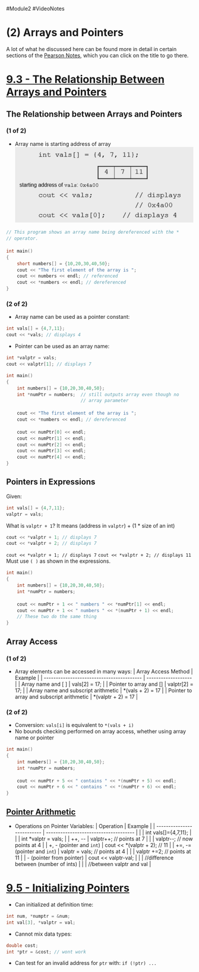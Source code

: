 #Module2 #VideoNotes
# (2) Arrays and Pointers
A lot of what he discussed here can be found more in detail in certain sections of the [Pearson Notes](../Pearson%20Notes), which you can click on the title to go there.
# [9.3 - The Relationship Between Arrays and Pointers](../Pearson%20Notes/9.3%20-%20The%20Relationship%20Between%20Arrays%20and%20Pointers.md)
## The Relationship between Arrays and Pointers 
### (1 of 2)
- Array name is starting address of array
![](2%20-%20Pointers%20and%20Arrays%20Photos/Pointers%20and%20Arrays%20-%20The%20Relationship%20between%20Arrays%20and%20Pointers%201.png)
```c++
// This program shows an array name being dereferenced with the *
// operator.

int main()
{
	short numbers[] = {10,20,30,40,50};
	cout << "The first element of the array is ";
	cout << numbers << endl; // referenced
	cout << *numbers << endl; // dereferenced
}
```
### (2 of 2)
- Array name can be used as a pointer constant:
```c++
int vals[] = {4,7,11};
cout << *vals; // displays 4
```
- Pointer can be used as an array name:
```c++
int *valptr = vals;
cout << valptr[1]; // displays 7
```

```c++
int main()
{
	int numbers[] = {10,20,30,40,50};
	int *numPtr = numbers;  // still outputs array even though no
							// array parameter
	
	cout << "The first element of the array is ";
	cout << *numbers << endl; // dereferenced

	cout << numPtr[0] << endl;
	cout << numPtr[1] << endl;
	cout << numPtr[2] << endl;
	cout << numPtr[3] << endl;
	cout << numPtr[4] << endl;
}
```

## Pointers in Expressions
Given:
```c++
int vals[] = {4,7,11};
valptr = vals;
```
What is `valptr + 1`? It means (address in `valptr`) + (1 * size of an int)
```c++
cout << *valptr + 1; // displays 7
cout << *valptr + 2; // displays 7
```
`cout << *valptr + 1; // displays 7`
`cout << *valptr + 2; // displays 11`
Must use `( )` as shown in the expressions.
```c++
int main()
{
	int numbers[] = {10,20,30,40,50};
	int *numPtr = numbers; 
	
	cout << numPtr + 1 << " numbers " << *numPtr[1] << endl;
	cout << numPtr + 1 << " numbers " << *(numPtr + 1) << endl;
	// These two do the same thing
}
```

## Array Access
### (1 of 2)
- Array elements can be accessed in many ways:
| Array Access Method                       | Example             |
| ----------------------------------------- | ------------------- |
| Array name and [ ]                         | vals[2] = 17;       |
| Pointer to array and []                   | valptr[2] = 17;     |
| Array name and subscript arithmetic       | \*(vals + 2) = 17   |
| Pointer to array and subscript arithmetic | \*(valptr + 2) = 17 |
### (2 of 2)
- Conversion: `vals[i]` is equivalent to `*(vals + i)`
- No bounds checking performed on array access, whether using array name or pointer
```C++
int main()
{
	int numbers[] = {10,20,30,40,50};
	int *numPtr = numbers;  
	
	cout << numPtr + 5 << " contains " << *(numPtr + 5) << endl;
	cout << numPtr + 6 << " contains " << *(numPtr + 6) << endl;
}
```

## [Pointer Arithmetic](../Pearson%20Notes/9.4%20-%20Pointer%20Arithmetic.md)
- Operations on Pointer Variables:
| Operation                  | Example                               |
| -------------------------- | ------------------------------------- |
|                            | int vals[]={4,7,11};                  |
|                            | int \*valptr = vals;                  |
| ++, --                     | valptr++; // points at 7              |
|                            | valptr--; // now points at 4          |
| +, - (pointer and `int`)   | cout << \*(valptr + 2); // 11         |
| +=, -= (pointer and `int`) | valptr = vals; // points at 4         |
|                            | valptr +=2; // points at 11           |
| - (pointer from pointer)   | cout << valptr-val;                   |
|                            | //difference between (number of ints) |
|                            | //between valptr and val              |

# [9.5 - Initializing Pointers](../Pearson%20Notes/9.5%20-%20Initializing%20Pointers.md)
- Can initialized at definition time:
```c++
int num, *numptr = &num;
int val[3], *valptr = val;
```
- Cannot mix data types:
```c++
double cost;
int *ptr = &cost; // wont work
```
- Can test for an invalid address for `ptr` with: `if (!ptr) ...`